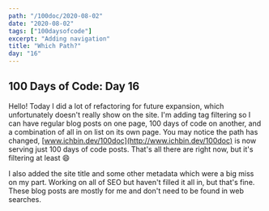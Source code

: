 ```yaml
---
path: "/100doc/2020-08-02"
date: "2020-08-02"
tags: ["100daysofcode"]
excerpt: "Adding navigation"
title: "Which Path?"
day: "16"
---
```


## 100 Days of Code: Day 16

Hello! Today I did a lot of refactoring for future expansion, which unfortunately doesn't really show on the site. I'm adding tag filtering so I can have regular blog posts on one page, 100 days of code on another, and a combination of all in on list on its own page. You may notice the path has changed, [www.ichbin.dev/100doc](http://www.ichbin.dev/100doc) is now serving just 100 days of code posts. That's all there are right now, but it's filtering at least 😄

I also added the site title and some other metadata which were a big miss on my part. Working on all of SEO but haven't filled it all in, but that's fine. These blog posts are mostly for me and don't need to be found in web searches.
